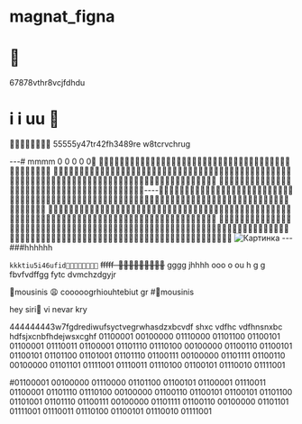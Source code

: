 # magnat_figna

# 🦁
67878vthr8vcjfdhdu

#  i i  uu  🦁

🦁🦁🦁🦁🦁🦁🦁🦁
55555y47tr42fh3489re w8tcrvchrug

---# mmmm        0 0 0 0 0🦁
🦁🦁🦁🦁🦁🦁🦁🦁🦁🦁🦁🦁🦁🦁🦁🦁🦁🦁🦁🦁🦁🦁🦁🦁🦁🦁🦁🦁🦁🦁🦁🦁🦁🦁🦁🦁🦁🦁🦁🦁🦁🦁🦁🦁🦁 🦁🦁🦁🦁🦁🦁🦁🦁🦁🦁🦁🦁🦁🦁🦁🦁🦁🦁🦁🦁🦁🦁🦁🦁🦁🦁🦁🦁🦁🦁🦁🦁🦁🦁🦁🦁🦁🦁🦁🦁🦁🦁🦁🦁🦁🦁🦁🦁🦁🦁🦁🦁🦁🦁🦁🦁🦁🦁🦁🦁🦁🦁🦁🦁🦁🦁🦁🦁🦁🦁🦁🦁🦁🦁🦁🦁🦁🦁🦁🦁🦁🦁🦁🦁🦁🦁 🦁🦁🦁🦁🦁🦁🦁🦁🦁🦁🦁🦁🦁🦁🦁🦁🦁🦁🦁🦁🦁🦁🦁🦁🦁🦁🦁🦁🦁🦁🦁🦁🦁🦁🦁🦁🦁🦁🦁🦁----🦁🦁🦁🦁🦁🦁🦁🦁🦁🦁🦁🦁🦁🦁🦁🦁🦁🦁🦁🦁🦁🦁🦁🦁🦁🦁🦁🦁🦁🦁🦁🦁🦁🦁🦁🦁🦁🦁🦁🦁🦁🦁🦁🦁🦁🦁🦁🦁🦁🦁🦁🦁🦁🦁🦁🦁🦁🦁🦁🦁🦁🦁🦁🦁🦁🦁🦁🦁🦁🦁🦁🦁🦁🦁🦁🦁🦁🦁🦁🦁🦁🦁🦁🦁🦁🦁🦁 🦁🦁🦁🦁🦁🦁🦁🦁🦁🦁🦁🦁🦁🦁🦁🦁🦁🦁🦁🦁🦁🦁🦁🦁🦁🦁🦁🦁🦁🦁🦁🦁🦁🦁🦁🦁🦁🦁🦁🦁🦁🦁🦁🦁🦁🦁🦁🦁🦁🦁🦁🦁🦁🦁🦁🦁🦁🦁🦁🦁🦁🦁🦁🦁🦁🦁🦁🦁🦁🦁🦁🦁🦁🦁🦁🦁🦁🦁🦁🦁🦁🦁🦁🦁🦁🦁🦁
🦁🦁🦁🦁🦁🦁🦁🦁🦁🦁🦁🦁🦁🦁🦁🦁🦁🦁🦁🦁🦁🦁🦁🦁🦁🦁🦁🦁🦁🦁🦁🦁🦁🦁🦁🦁🦁🦁🦁🦁🦁🦁🦁🦁🦁🦁🦁🦁🦁🦁🦁🦁🦁🦁🦁🦁🦁🦁🦁🦁🦁🦁🦁🦁🦁🦁🦁🦁🦁🦁🦁🦁🦁🦁🦁🦁🦁🦁🦁🦁🦁🦁🦁🦁🦁🦁🦁🦁🦁🦁🦁🦁🦁🦁🦁🦁🦁🦁🦁🦁🦁🦁🦁🦁🦁🦁🦁🦁🦁🦁🦁
![Картинка](https://i.ibb.co/BH1n2j0T/98f6cb98e127aa194821e364b256e4ad.jpg)
---###hhhhhh

```kkktiu5i46ufid🦁🦁🦁🦁🦁🦁🦁🦁```
~~fffff  🦁🦁🦁🦁🦁🦁🦁🦁🦁~~
  gggg jhhhh  ooo o  ou h g g fbvfvdffgg fytc dvmchzdgyjr

  🐹mousinis 😩 cooooogrhiouhtebiut gr
  #🐹mousinis 

  hey siri👋 vi nevar kry




  

  444444443w7fgdrediwufsyctvegrwhasdzxbcvdf shxc vdfhc vdfhnsnxbc hdfsjxcnbfhdejwsxcghf
  01100001 00100000 01110000 01101100 01100101 01100001 01110011 01100001 01101110 01110100 00100000 01100110 01100101 01100101 01101100 01101001 01101110 01100111 00100000 01101111 01100110 00100000 01101101 01111001 01110011 01110100 01100101 01110010 01111001

#01100001 00100000 01110000 01101100 01100101 01100001 01110011 01100001 01101110 01110100 00100000 01100110 01100101 01100101 01101100 01101001 01101110 01100111 00100000 01101111 01100110 00100000 01101101 01111001 01110011 01110100 01100101 01110010 01111001
